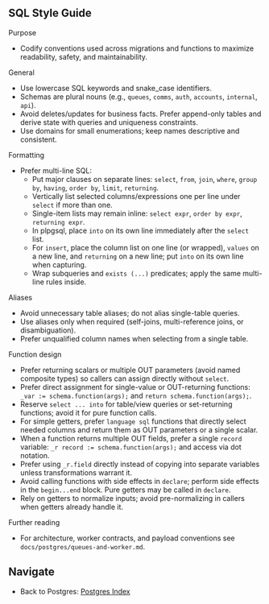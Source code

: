 ## SQL Style Guide

Purpose

- Codify conventions used across migrations and functions to maximize readability, safety, and maintainability.

General

- Use lowercase SQL keywords and snake_case identifiers.
- Schemas are plural nouns (e.g., `queues`, `comms`, `auth`, `accounts`, `internal`, `api`).
- Avoid deletes/updates for business facts. Prefer append-only tables and derive state with queries and uniqueness constraints.
- Use domains for small enumerations; keep names descriptive and consistent.

Formatting

- Prefer multi-line SQL:
  - Put major clauses on separate lines: `select`, `from`, `join`, `where`, `group by`, `having`, `order by`, `limit`, `returning`.
  - Vertically list selected columns/expressions one per line under `select` if more than one.
  - Single-item lists may remain inline: `select expr`, `order by expr`, `returning expr`.
  - In plpgsql, place `into` on its own line immediately after the `select` list.
  - For `insert`, place the column list on one line (or wrapped), `values` on a new line, and `returning` on a new line; put `into` on its own line when capturing.
  - Wrap subqueries and `exists (...)` predicates; apply the same multi-line rules inside.

Aliases

- Avoid unnecessary table aliases; do not alias single-table queries.
- Use aliases only when required (self-joins, multi-reference joins, or disambiguation).
- Prefer unqualified column names when selecting from a single table.

Function design

- Prefer returning scalars or multiple OUT parameters (avoid named composite types) so callers can assign directly without `select`.
- Prefer direct assignment for single-value or OUT-returning functions: `_var := schema.function(args);` and `return schema.function(args);`.
- Reserve `select ... into` for table/view queries or set-returning functions; avoid it for pure function calls.
- For simple getters, prefer `language sql` functions that directly select needed columns and return them as OUT parameters or a single scalar.
- When a function returns multiple OUT fields, prefer a single `record` variable: `_r record := schema.function(args);` and access via dot notation.
- Prefer using `_r.field` directly instead of copying into separate variables unless transformations warrant it.
- Avoid calling functions with side effects in `declare`; perform side effects in the `begin...end` block. Pure getters may be called in `declare`.
- Rely on getters to normalize inputs; avoid pre-normalizing in callers when getters already handle it.

Further reading

- For architecture, worker contracts, and payload conventions see `docs/postgres/queues-and-worker.md`.

## Navigate

- Back to Postgres: [Postgres Index](README.md)
